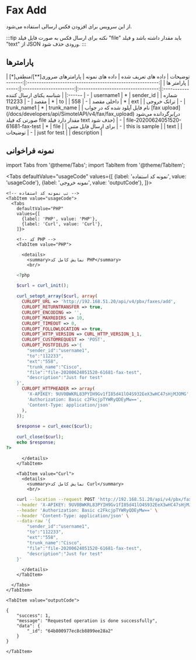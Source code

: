 
# Fax Add

از این سرویس برای افزودن فکس ارسالی استفاده می‌شود.

:::tip نکته
برای ارسال فکس به صورت فایل فیلد "file" باید مقدار داشته باشد و فیلد "text" از JSON ورودی حذف شود. 
:::
## پارامتر‌ها
<div class="custom-table">
|                          توضیحات                         | داده های تعریف شده |           داده های نمونه           | پارامترهای ضروری[**]/منطقی[*] |  پارامتر ها |
|:--------------------------------------------------------:|:------------------:|:----------------------------------:|:----------------------:|:-----------:|
|                  شناسه یکتای ارسال کننده                 |          -         |              username1              |            *           |  sender_id  |
|                        شماره مقصد                        |          -         |               112233               |            *           |      to     |
|                        داخلی مقصد                        |          -         |                 558                |            *           |     ext     |
|                        ترانک خروجی                       |          -         |             trunk_name1            |            *           |  trunk_name |
| نام فایل آپلود شده که در جواب [fax upload](/docs/developers/api/SimotelAPI/v4/fax/fax_upload) برگردانده می‌شود(در صورتی که فیلد file مقدار دارد فیلد text حذف شود) |          -         | file-20200624051520-61681-fax-test |            *           |     file    |
|                   برای ارسال فایل متنی                   |          -         |           this is sample           |                       |     text    |
|                          توضیحات                         |          -         |            just for test           |                        | description |
</div>


## نمونه فراخوانی

<!--  -->


import Tabs from '@theme/Tabs';
import TabItem from '@theme/TabItem';

  <Tabs
    defaultValue="usageCode"
    values={[
      {label: 'نمونه کد استفاده', value: 'usageCode'},
      {label: 'نمونه خروجی', value: 'outputCode'},
    ]}>

    <!-- تب نمونه کد استفاده -->
    <TabItem value="usageCode">
      <Tabs
        defaultValue="PHP"
        values={[
          {label: 'PHP', value: 'PHP'},
          {label: 'Curl', value: 'Curl'},
        ]}>

        <!-- کد PHP -->
        <TabItem value="PHP">
      
          <details>
            <summary>نمایش کامل کد PHP</summary>
            <br/>

```php
	<?php

	$curl = curl_init();

	curl_setopt_array($curl, array(
	  CURLOPT_URL => 'http://192.168.51.20/api/v4/pbx/faxes/add',
	  CURLOPT_RETURNTRANSFER => true,
	  CURLOPT_ENCODING => '',
	  CURLOPT_MAXREDIRS => 10,
	  CURLOPT_TIMEOUT => 0,
	  CURLOPT_FOLLOWLOCATION => true,
	  CURLOPT_HTTP_VERSION => CURL_HTTP_VERSION_1_1,
	  CURLOPT_CUSTOMREQUEST => 'POST',
	  CURLOPT_POSTFIELDS =>'{
		"sender_id":"username1",
		"to":"112233",
		"ext":"558",
		"trunk_name":"Cisco",
		"file":"file-20200624051520-61681-fax-test",
		"description":"Just for test"
	}',
	  CURLOPT_HTTPHEADER => array(
		'X-APIKEY: 9UV0BWKRL83PYIH9Gv1fI85d41lO4S932EeX3wHC47sHjMJOMG',
		'Authorization: Basic c2FkcjpTYWRyQDEyMw==',
		'Content-Type: application/json'
	  ),
	));

	$response = curl_exec($curl);

	curl_close($curl);
	echo $response;
?>
```

          </details>
        </TabItem>

        <TabItem value="Curl">
          <details>
            <summary>نمایش کامل کد Curl</summary>
            <br/>

```bash
	curl --location --request POST 'http://192.168.51.20/api/v4/pbx/faxes/add' \
	--header 'X-APIKEY: 9UV0BWKRL83PYIH9Gv1fI85d41lO4S932EeX3wHC47sHjMJOMG' \
	--header 'Authorization: Basic c2FkcjpTYWRyQDEyMw==' \
	--header 'Content-Type: application/json' \
	--data-raw '{
		"sender_id":"username1",
		"to":"112233",
		"ext":"558",
		"trunk_name":"Cisco",
		"file":"file-20200624051520-61681-fax-test",
		"description":"Just for test"
	}'
```

          </details>
        </TabItem>

      </Tabs>
    </TabItem>

    <TabItem value="outputCode">

```shell
{
    "success": 1,
    "message": "Requested operation is done successfully",
    "data": {
        "_id": "64b800977ec8cb8899ee28a2"
    }
}
```
    </TabItem>

  </Tabs>
